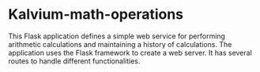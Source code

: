 # Kalvium-math-operations
This Flask application defines a simple web service for performing arithmetic calculations and maintaining a history of calculations. The application uses the Flask framework to create a web server. It has several routes to handle different functionalities.
